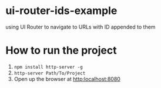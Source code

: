 # ui-router-ids-example
using UI Router to navigate to URLs with ID appended to them

# How to run the project

1. ``npm install http-server -g``
2. ``http-server Path/To/Project``
3. Open up the browser at [http:localhost:8080](http:localhost:8080)
